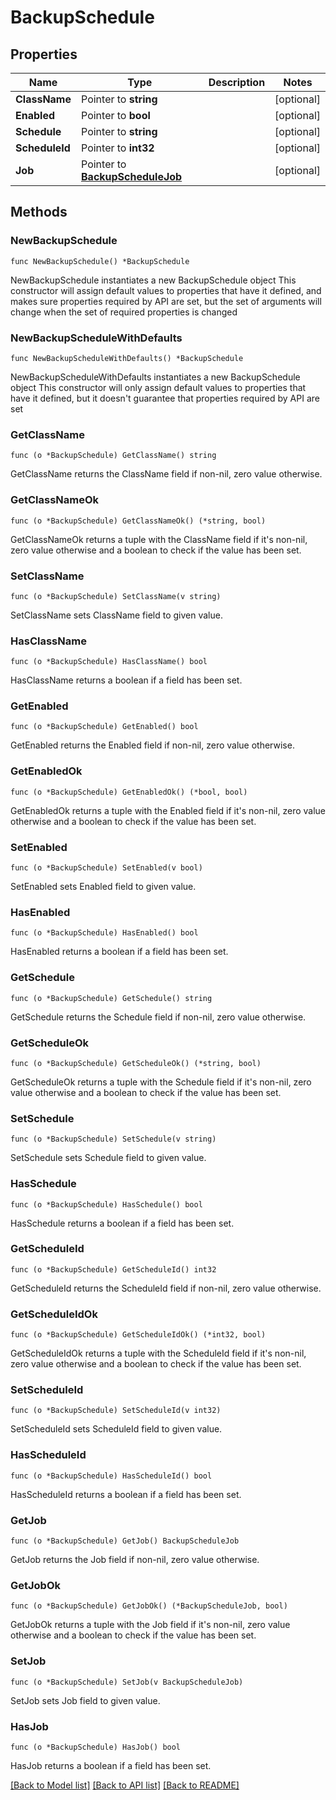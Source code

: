 # BackupSchedule

## Properties

Name | Type | Description | Notes
------------ | ------------- | ------------- | -------------
**ClassName** | Pointer to **string** |  | [optional] 
**Enabled** | Pointer to **bool** |  | [optional] 
**Schedule** | Pointer to **string** |  | [optional] 
**ScheduleId** | Pointer to **int32** |  | [optional] 
**Job** | Pointer to [**BackupScheduleJob**](BackupScheduleJob.md) |  | [optional] 

## Methods

### NewBackupSchedule

`func NewBackupSchedule() *BackupSchedule`

NewBackupSchedule instantiates a new BackupSchedule object
This constructor will assign default values to properties that have it defined,
and makes sure properties required by API are set, but the set of arguments
will change when the set of required properties is changed

### NewBackupScheduleWithDefaults

`func NewBackupScheduleWithDefaults() *BackupSchedule`

NewBackupScheduleWithDefaults instantiates a new BackupSchedule object
This constructor will only assign default values to properties that have it defined,
but it doesn't guarantee that properties required by API are set

### GetClassName

`func (o *BackupSchedule) GetClassName() string`

GetClassName returns the ClassName field if non-nil, zero value otherwise.

### GetClassNameOk

`func (o *BackupSchedule) GetClassNameOk() (*string, bool)`

GetClassNameOk returns a tuple with the ClassName field if it's non-nil, zero value otherwise
and a boolean to check if the value has been set.

### SetClassName

`func (o *BackupSchedule) SetClassName(v string)`

SetClassName sets ClassName field to given value.

### HasClassName

`func (o *BackupSchedule) HasClassName() bool`

HasClassName returns a boolean if a field has been set.

### GetEnabled

`func (o *BackupSchedule) GetEnabled() bool`

GetEnabled returns the Enabled field if non-nil, zero value otherwise.

### GetEnabledOk

`func (o *BackupSchedule) GetEnabledOk() (*bool, bool)`

GetEnabledOk returns a tuple with the Enabled field if it's non-nil, zero value otherwise
and a boolean to check if the value has been set.

### SetEnabled

`func (o *BackupSchedule) SetEnabled(v bool)`

SetEnabled sets Enabled field to given value.

### HasEnabled

`func (o *BackupSchedule) HasEnabled() bool`

HasEnabled returns a boolean if a field has been set.

### GetSchedule

`func (o *BackupSchedule) GetSchedule() string`

GetSchedule returns the Schedule field if non-nil, zero value otherwise.

### GetScheduleOk

`func (o *BackupSchedule) GetScheduleOk() (*string, bool)`

GetScheduleOk returns a tuple with the Schedule field if it's non-nil, zero value otherwise
and a boolean to check if the value has been set.

### SetSchedule

`func (o *BackupSchedule) SetSchedule(v string)`

SetSchedule sets Schedule field to given value.

### HasSchedule

`func (o *BackupSchedule) HasSchedule() bool`

HasSchedule returns a boolean if a field has been set.

### GetScheduleId

`func (o *BackupSchedule) GetScheduleId() int32`

GetScheduleId returns the ScheduleId field if non-nil, zero value otherwise.

### GetScheduleIdOk

`func (o *BackupSchedule) GetScheduleIdOk() (*int32, bool)`

GetScheduleIdOk returns a tuple with the ScheduleId field if it's non-nil, zero value otherwise
and a boolean to check if the value has been set.

### SetScheduleId

`func (o *BackupSchedule) SetScheduleId(v int32)`

SetScheduleId sets ScheduleId field to given value.

### HasScheduleId

`func (o *BackupSchedule) HasScheduleId() bool`

HasScheduleId returns a boolean if a field has been set.

### GetJob

`func (o *BackupSchedule) GetJob() BackupScheduleJob`

GetJob returns the Job field if non-nil, zero value otherwise.

### GetJobOk

`func (o *BackupSchedule) GetJobOk() (*BackupScheduleJob, bool)`

GetJobOk returns a tuple with the Job field if it's non-nil, zero value otherwise
and a boolean to check if the value has been set.

### SetJob

`func (o *BackupSchedule) SetJob(v BackupScheduleJob)`

SetJob sets Job field to given value.

### HasJob

`func (o *BackupSchedule) HasJob() bool`

HasJob returns a boolean if a field has been set.


[[Back to Model list]](../README.md#documentation-for-models) [[Back to API list]](../README.md#documentation-for-api-endpoints) [[Back to README]](../README.md)


